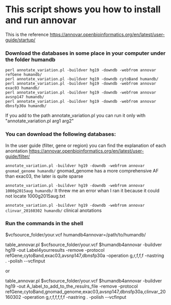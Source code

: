 
# This script shows you how to install and run annovar

 This is the reference  https://annovar.openbioinformatics.org/en/latest/user-guide/startup/


### Download the databases in some place in your computer under the folder humandb

```
perl annotate_variation.pl -buildver hg19 -downdb -webfrom annovar refGene humandb/
perl annotate_variation.pl -buildver hg19 -downdb cytoBand humandb/
perl annotate_variation.pl -buildver hg19 -downdb -webfrom annovar exac03 humandb/
perl annotate_variation.pl -buildver hg19 -downdb -webfrom annovar avsnp147 humandb/
perl annotate_variation.pl -buildver hg19 -downdb -webfrom annovar dbnsfp30a humandb/  
```
If you add to the path annotate_variation.pl you can run it only with "annotate_variation.pl arg1 arg2"  


### You can download the following databases:  
In the user guide (filter, gene or region) you can find the explanation of each anontation https://annovar.openbioinformatics.org/en/latest/user-guide/filter/  

```annotate_variation.pl -buildver hg19 -downdb -webfrom annovar gnomad_genome humandb/``` gnomad_genome has a more comprehensive AF than exac03, the later is quite sparse   

```annotate_variation.pl -buildver hg19 -downdb -webfrom annovar 1000g2015aug humandb/``` It threw me an error whan I ran it because it could not locate 1000g2015aug.txt   

```annotate_variation.pl -buildver hg19 -downdb -webfrom annovar clinvar_20160302 humandb/``` clinical anotations   

### Run the commands in the shell

$vcfsource_folder/your.vcf
humandb4annovar=/path/to/humandb/

table_annovar.pl $vcfsource_folder/your.vcf $humandb4annovar -buildver hg19 -out Label4yourresults -remove -protocol refGene,cytoBand,exac03,avsnp147,dbnsfp30a -operation g,r,f,f,f -nastring . -polish --vcfinput  

or 

table_annovar.pl $vcfsource_folder/your.vcf $humandb4annovar -buildver hg19 -out A_label_to_add_to_the_resulrs_file -remove -protocol refGene,cytoBand,gnomad_genome,exac03,avsnp147,dbnsfp30a,clinvar_20160302 -operation g,r,f,f,f,f,f -nastring . -polish --vcfinput
